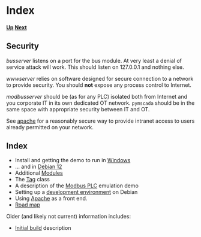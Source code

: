 # Index
#### [Up](../README.md) [Next](./windows_demo.md)
## Security
_busserver_ listens on a port for the bus module. At very least
a denial of service attack will work. This should listen on 127.0.0.1
and nothing else.

_wwwserver_ relies on software designed for secure connection to
a network to provide security. You should __not__ expose any process
control to Internet.

_modbusserver_ should be (as for any PLC) isolated both from Internet
and you corporate IT in its own dedicated OT network. ```pymscada```
should be in the same space with appropriate security between IT and OT.

See [apache](./apache.md) for a reasonably secure way to provide
intranet access to users already permitted on your network.

## Index

- Install and getting the demo to run in [Windows](./windows_demo.md)
- ... and in [Debian 12](./debian_demo.md)
- Additional [Modules](./module_list.md)
- The [Tag](./tags.md) class
- A description of the [Modbus PLC](./modbus_plc_demo.md) emulation demo
- Setting up a [development environment](./debian_dev.md) on Debian
- Using [Apache](./apache.md) as a front end.
- [Road map](./road_map.md)

Older (and likely not current) information includes:
- [Initial build](./initial_build.md) description
